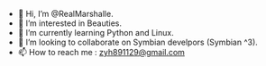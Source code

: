 - 👋 Hi, I’m @RealMarshalle.
- 👀 I’m interested in Beauties.
- 🌱 I’m currently learning Python and Linux.
- 💞️ I’m looking to collaborate on Symbian develpors (Symbian ^3).
- 📫 How to reach me : zyh891129@gmail.com

<!---
RealMarshalle/RealMarshalle is a ✨ special ✨ repository because its `README.md` (this file) appears on your GitHub profile.
You can click the Preview link to take a look at your changes.
--->
